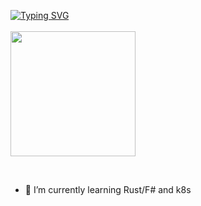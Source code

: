 [![Typing SVG](https://readme-typing-svg.herokuapp.com?color=%2336BCF7&lines=Messing+with+foreign+biocurrency+🤥)](https://git.io/typing-svg)<BR></BR>
<img src="https://i.imgur.com/9B3PLXE.jpg" width="200" />

<br>

- 🤔 I’m currently learning Rust/F# and k8s  <br>

<!--
**MnzCrsh/MnzCrsh** is a ✨ _special_ ✨ repository because its `README.md` (this file) appears on your GitHub profile.

Here are some ideas to get you started:

- 🔭 I’m currently working on ...
- 🌱 I’m currently learning ...
- 👯 I’m looking to collaborate on ...
- 🤔 I’m looking for help with ...
- 💬 Ask me about ...
- 📫 How to reach me: ...
- 😄 Pronouns: ...
- ⚡ Fun fact: ...
-->
